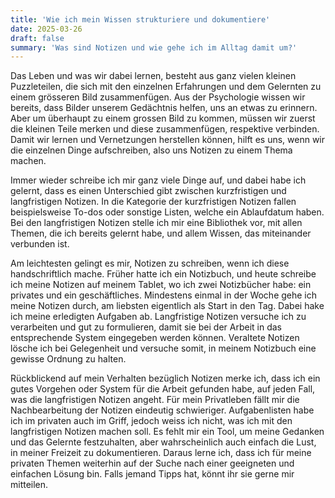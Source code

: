 ```yaml
---
title: 'Wie ich mein Wissen strukturiere und dokumentiere'
date: 2025-03-26
draft: false
summary: 'Was sind Notizen und wie gehe ich im Alltag damit um?'
---
```

Das Leben und was wir dabei lernen, besteht aus ganz vielen kleinen Puzzleteilen, die sich mit den einzelnen Erfahrungen und dem Gelernten zu einem grösseren Bild zusammenfügen. Aus der Psychologie wissen wir bereits, dass Bilder unserem Gedächtnis helfen, uns an etwas zu erinnern. Aber um überhaupt zu einem grossen Bild zu kommen, müssen wir zuerst die kleinen Teile merken und diese zusammenfügen, respektive verbinden. Damit wir lernen und Vernetzungen herstellen können, hilft es uns, wenn wir die einzelnen Dinge aufschreiben, also uns Notizen zu einem Thema machen.

Immer wieder schreibe ich mir ganz viele Dinge auf, und dabei habe ich gelernt, dass es einen Unterschied gibt zwischen kurzfristigen und langfristigen Notizen. In die Kategorie der kurzfristigen Notizen fallen beispielsweise To-dos oder sonstige Listen, welche ein Ablaufdatum haben. Bei den langfristigen Notizen stelle ich mir eine Bibliothek vor, mit allen Themen, die ich bereits gelernt habe, und allem Wissen, das miteinander verbunden ist.

Am leichtesten gelingt es mir, Notizen zu schreiben, wenn ich diese handschriftlich mache. Früher hatte ich ein Notizbuch, und heute schreibe ich meine Notizen auf meinem Tablet, wo ich zwei Notizbücher habe: ein privates und ein geschäftliches. Mindestens einmal in der Woche gehe ich meine Notizen durch, am liebsten eigentlich als Start in den Tag. Dabei hake ich meine erledigten Aufgaben ab. Langfristige Notizen versuche ich zu verarbeiten und gut zu formulieren, damit sie bei der Arbeit in das entsprechende System eingegeben werden können. Veraltete Notizen lösche ich bei Gelegenheit und versuche somit, in meinem Notizbuch eine gewisse Ordnung zu halten.

Rückblickend auf mein Verhalten bezüglich Notizen merke ich, dass ich ein gutes Vorgehen oder System für die Arbeit gefunden habe, auf jeden Fall, was die langfristigen Notizen angeht. Für mein Privatleben fällt mir die Nachbearbeitung der Notizen eindeutig schwieriger. Aufgabenlisten habe ich im privaten auch im Griff, jedoch weiss ich nicht, was ich mit den langfristigen Notizen machen soll. Es fehlt mir ein Tool, um meine Gedanken und das Gelernte festzuhalten, aber wahrscheinlich auch einfach die Lust, in meiner Freizeit zu dokumentieren. 
Daraus lerne ich, dass ich für meine privaten Themen weiterhin auf der Suche nach einer geeigneten und einfachen Lösung bin. Falls jemand Tipps hat, könnt ihr sie gerne mir mitteilen.
